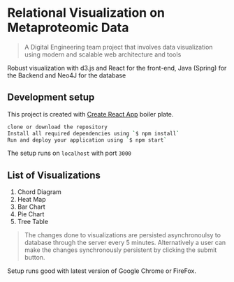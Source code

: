 # Relational Visualization on Metaproteomic Data
> A Digital Engineering team project that involves data visualization using modern and scalable web architecture and tools

Robust visualization with d3.js and React for the front-end, Java (Spring) for the Backend and Neo4J for the database

## Development setup
This project is created with [Create React App](https://github.com/facebookincubator/create-react-app) boiler plate.

```sh
clone or download the repository
Install all required dependencies using `$ npm install`
Run and deploy your application using `$ npm start`
```

The setup runs on `localhost` with port `3000`

## List of Visualizations
1. Chord Diagram 
2. Heat Map
3. Bar Chart
4. Pie Chart
5. Tree Table

> The changes done to visualizations are persisted asynchronoulsy to database through the server every 5 minutes. Alternatively a user can make the changes synchronously persistent by clicking the submit button.

Setup runs good with latest version of Google Chrome or FireFox.
